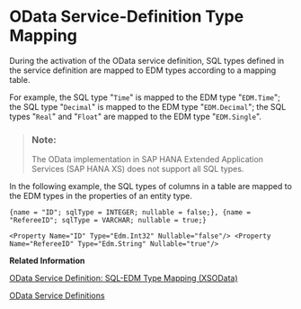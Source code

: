 <!-- loioa4245904522543f4b1917eeeae978f78 -->

# OData Service-Definition Type Mapping

During the activation of the OData service definition, SQL types defined in the service definition are mapped to EDM types according to a mapping table.

For example, the SQL type "`Time`" is mapped to the EDM type "`EDM.Time`"; the SQL type "`Decimal`" is mapped to the EDM type "`EDM.Decimal`"; the SQL types "`Real`" and "`Float`" are mapped to the EDM type "`EDM.Single`".

> ### Note:  
> The OData implementation in SAP HANA Extended Application Services \(SAP HANA XS\) does not support all SQL types.

In the following example, the SQL types of columns in a table are mapped to the EDM types in the properties of an entity type.

```
{name = "ID"; sqlType = INTEGER; nullable = false;}, {name = "RefereeID"; sqlType = VARCHAR; nullable = true;}
```

```
<Property Name="ID" Type="Edm.Int32" Nullable="false"/> <Property Name="RefereeID" Type="Edm.String" Nullable="true"/>
```

**Related Information**  


[OData Service Definition: SQL-EDM Type Mapping \(XSOData\)](odata-service-definition-sql-edm-type-mapping-xsodata-db41333.md "During the activation of the OData service definition, the SAP HANA SQL types are mapped to the required OData EDM types according to the rules specified in a mapping table.")

[OData Service Definitions](odata-service-definitions-b8900df.md "The OData service definition defines what data to expose with OData, how, and to whom. Data exposed as an OData collection is available for analysis and display by client applications, for example, a browser that uses functions provided by an OData client library running on the client system.")

